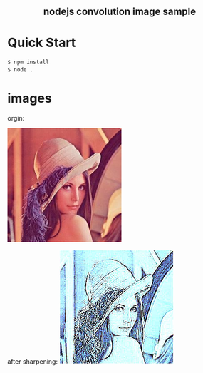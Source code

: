 <h2 align="center">nodejs convolution image sample</h2>

# Quick Start

```bash
$ npm install
$ node .
```

# images

orgin:

![origin](https://github.com/cctv1005s/nodejs-convolution-image/raw/master/images/img1.jpg)

after sharpening:
![after sharpening](https://github.com/cctv1005s/nodejs-convolution-image/raw/master/output/img1.jpg)



